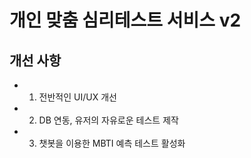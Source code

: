 # 개인 맞춤 심리테스트 서비스 v2

## 개선 사항
- 1. 전반적인 UI/UX 개선
- 2. DB 연동, 유저의 자유로운 테스트 제작
- 3. 챗봇을 이용한 MBTI 예측 테스트 활성화
